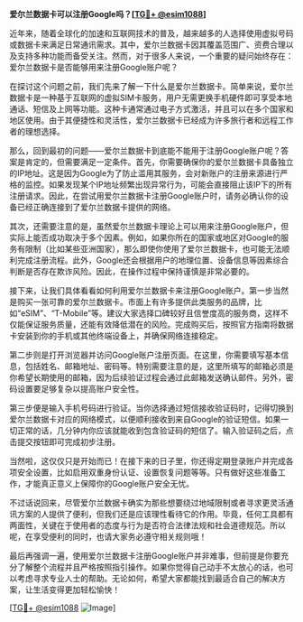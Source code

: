 **爱尔兰数据卡可以注册Google吗？[[TG💪+ @esim1088](https://t.me/s/esim1088)]**

近年来，随着全球化的加速和互联网技术的普及，越来越多的人选择使用虚拟号码或数据卡来满足日常通讯需求。其中，爱尔兰数据卡因其覆盖范围广、资费合理以及支持多种功能而备受关注。然而，对于很多人来说，一个重要的疑问始终存在：爱尔兰数据卡是否能够用来注册Google账户呢？

在探讨这个问题之前，我们先来了解一下什么是爱尔兰数据卡。简单来说，爱尔兰数据卡是一种基于互联网的虚拟SIM卡服务，用户无需更换手机硬件即可享受本地通话、短信及上网等功能。这种卡通常通过电子方式激活，并且可以在多个国家和地区使用。由于其便捷性和灵活性，爱尔兰数据卡已经成为许多旅行者和远程工作者的理想选择。

那么，回到最初的问题——爱尔兰数据卡到底能不能用于注册Google账户呢？答案是肯定的，但需要满足一定条件。首先，你需要确保你的爱尔兰数据卡具备独立的IP地址。这是因为Google为了防止滥用其服务，会对新账户的注册来源进行严格的监控。如果发现某个IP地址频繁出现异常行为，可能会直接阻止该IP下的所有注册请求。因此，在尝试用爱尔兰数据卡注册Google账户时，请务必确认你的设备已经正确连接到了爱尔兰数据卡提供的网络。

其次，还需要注意的是，虽然爱尔兰数据卡理论上可以用来注册Google账户，但实际上能否成功取决于多个因素。例如，如果你所在的国家或地区对Google的服务有限制（比如某些亚洲国家），那么即使你使用了爱尔兰数据卡，也可能无法顺利完成注册流程。此外，Google还会根据用户的地理位置、设备信息等因素综合判断是否存在欺诈风险。因此，在操作过程中保持谨慎是非常必要的。

接下来，让我们具体看看如何利用爱尔兰数据卡来注册Google账户。第一步当然是购买一张可靠的爱尔兰数据卡。市面上有许多提供此类服务的品牌，比如“eSIM”、“T-Mobile”等。建议大家选择口碑较好且信誉度高的服务商，这样不仅能保证服务质量，还能有效降低潜在的风险。完成购买后，按照官方指南将数据卡安装到你的手机或其他终端设备上，并确保网络连接稳定。

第二步则是打开浏览器并访问Google账户注册页面。在这里，你需要填写基本信息，包括姓名、邮箱地址、密码等。特别需要注意的是，这里所填写的邮箱必须是你希望长期使用的邮箱，因为后续验证过程会通过此邮箱发送确认邮件。另外，密码设置要足够复杂以提高账户安全性。

第三步便是输入手机号码进行验证。当你选择通过短信接收验证码时，记得切换到爱尔兰数据卡对应的网络模式，以便顺利接收到来自Google的验证短信。如果一切正常的话，几分钟内你应该就能收到包含验证码的短信了。输入验证码之后，点击提交按钮即可完成初步注册。

当然啦，这仅仅只是开始而已！在接下来的日子里，你还得定期登录账户并完成各项安全设置，比如启用双重身份认证、设置恢复问题等等。只有做好这些准备工作，才能真正意义上保障你的Google账户安全无忧。

不过话说回来，尽管爱尔兰数据卡确实为那些想要绕过地域限制或者寻求更灵活通讯方案的人提供了便利，但我们还是应该理性看待它的作用。毕竟，任何工具都有两面性，关键在于使用者的态度与行为是否符合法律法规和社会道德规范。所以呢，在享受便利的同时，也请大家务必遵守相关规则哦！

最后再强调一遍，使用爱尔兰数据卡注册Google账户并非难事，但前提是你要充分了解整个流程并且严格按照指引操作。如果你觉得自己动手不太放心的话，也可以考虑寻求专业人士的帮助。无论如何，希望大家都能找到最适合自己的解决方案，让生活变得更加轻松愉快！

[[TG💪+ @esim1088](https://t.me/s/esim1088) ![Image](https://i.postimg.cc/4NQfJmqS/Snipaste-2025-05-13-00-14-12.png)]